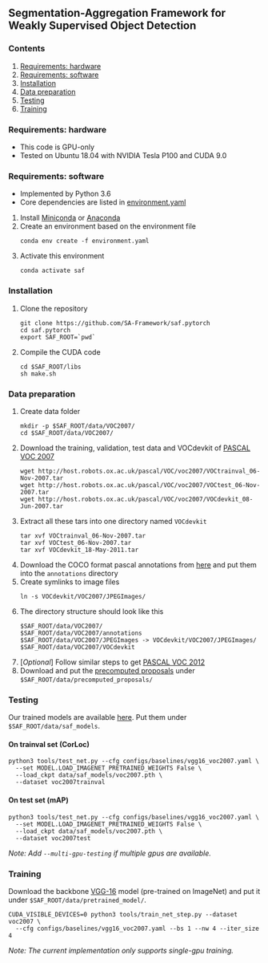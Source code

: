 ## Segmentation-Aggregation Framework for Weakly Supervised Object Detection


### Contents
1. [Requirements: hardware](#requirements-hardware)
2. [Requirements: software](#requirements-software)
3. [Installation](#installation)
4. [Data preparation](#data-preparation)
5. [Testing](#testing)
6. [Training](#training)


### Requirements: hardware

- This code is GPU-only
- Tested on Ubuntu 18.04 with NVIDIA Tesla P100 and CUDA 9.0


### Requirements: software

- Implemented by Python 3.6
- Core dependencies are listed in [environment.yaml](https://github.com/SA-Framework/saf.pytorch/blob/master/environment.yaml)

1. Install [Miniconda](https://docs.conda.io/en/latest/miniconda.html) or [Anaconda](https://www.anaconda.com/distribution/)
2. Create an environment based on the environment file
    ```shell
    conda env create -f environment.yaml
    ```
3. Activate this environment
   ```shell
   conda activate saf
   ```


### Installation

1. Clone the repository
    ```Shell
    git clone https://github.com/SA-Framework/saf.pytorch
    cd saf.pytorch
    export SAF_ROOT=`pwd`
    ```
2. Compile the CUDA code
    ```Shell
    cd $SAF_ROOT/libs
    sh make.sh
    ```


### Data preparation

1. Create data folder
    ```shell
    mkdir -p $SAF_ROOT/data/VOC2007/
    cd $SAF_ROOT/data/VOC2007/
    ```
2. Download the training, validation, test data and VOCdevkit of [PASCAL VOC 2007](http://host.robots.ox.ac.uk/pascal/VOC/voc2007/index.html)
    ```Shell
    wget http://host.robots.ox.ac.uk/pascal/VOC/voc2007/VOCtrainval_06-Nov-2007.tar
    wget http://host.robots.ox.ac.uk/pascal/VOC/voc2007/VOCtest_06-Nov-2007.tar
    wget http://host.robots.ox.ac.uk/pascal/VOC/voc2007/VOCdevkit_08-Jun-2007.tar
    ```
3. Extract all these tars into one directory named `VOCdevkit`
    ```Shell
    tar xvf VOCtrainval_06-Nov-2007.tar
    tar xvf VOCtest_06-Nov-2007.tar
    tar xvf VOCdevkit_18-May-2011.tar
    ```
4. Download the COCO format pascal annotations from [here](https://drive.google.com/open?id=1lkSho3e6WDuKovZIVs6TK_YE7BOQ7rOe) and put them into the `annotations` directory
5. Create symlinks to image files
    ```shell
    ln -s VOCdevkit/VOC2007/JPEGImages/
    ```
6. The directory structure should look like this
    ```Shell
    $SAF_ROOT/data/VOC2007/
    $SAF_ROOT/data/VOC2007/annotations
    $SAF_ROOT/data/VOC2007/JPEGImages -> VOCdevkit/VOC2007/JPEGImages/
    $SAF_ROOT/data/VOC2007/VOCdevkit        
    ```
7. [*Optional*] Follow similar steps to get [PASCAL VOC 2012](http://host.robots.ox.ac.uk/pascal/VOC/voc2012/)
8. Download and put the [precomputed proposals](https://drive.google.com/drive/folders/1YIYA8wwUMwJyGsY-TP3u20x0Jquk5kFL?usp=sharing) under `$SAF_ROOT/data/precomputed_proposals/`


### Testing

Our trained models are available [here](https://drive.google.com/open?id=1wXstUeiZXQDaMIls_ZsycjhjcsRrOQb4). Put them under `$SAF_ROOT/data/saf_models`.

#### On trainval set (CorLoc)

  ```shell
  python3 tools/test_net.py --cfg configs/baselines/vgg16_voc2007.yaml \
    --set MODEL.LOAD_IMAGENET_PRETRAINED_WEIGHTS False \
    --load_ckpt data/saf_models/voc2007.pth \
    --dataset voc2007trainval
  ```

#### On test set (mAP)
  ```Shell
  python3 tools/test_net.py --cfg configs/baselines/vgg16_voc2007.yaml \
    --set MODEL.LOAD_IMAGENET_PRETRAINED_WEIGHTS False \
    --load_ckpt data/saf_models/voc2007.pth \
    --dataset voc2007test
  ```
    
*Note: Add `--multi-gpu-testing` if multiple gpus are available.*


### Training 

  Download the backbone [VGG-16](https://drive.google.com/open?id=1wdZMGU5Vtna__AxsgDD8XHb6MhW0l5dg) model (pre-trained on ImageNet) and put it under `$SAF_ROOT/data/pretrained_model/`.
  ```Shell
  CUDA_VISIBLE_DEVICES=0 python3 tools/train_net_step.py --dataset voc2007 \
    --cfg configs/baselines/vgg16_voc2007.yaml --bs 1 --nw 4 --iter_size 4
  ```
  
*Note: The current implementation only supports single-gpu training.*

